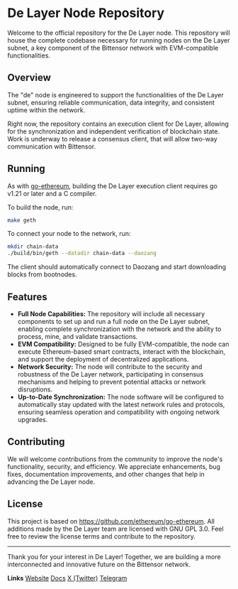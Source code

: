 # De Layer Node Repository

Welcome to the official repository for the De Layer node. This repository will house the complete codebase necessary for running nodes on the De Layer subnet, a key component of the Bittensor network with EVM-compatible functionalities.

## Overview

The "de" node is engineered to support the functionalities of the De Layer subnet, ensuring reliable communication, data integrity, and consistent uptime within the network. 

Right now, the repository contains an execution client for De Layer, allowing for the synchronization and independent verification of blockchain state. Work is underway to release a consensus client, that will allow two-way communication with Bittensor.

## Running

As with [go-ethereum](https://github.com/ethereum/go-ethereum), building the De Layer execution client requires go v1.21 or later and a C compiler.

To build the node, run:

```bash
make geth
```

To connect your node to the network, run:

```bash
mkdir chain-data
./build/bin/geth --datadir chain-data --daozang
```

The client should automatically connect to Daozang and start downloading blocks from bootnodes.

## Features

- **Full Node Capabilities:** The repository will include all necessary components to set up and run a full node on the De Layer subnet, enabling complete synchronization with the network and the ability to process, mine, and validate transactions.
- **EVM Compatibility:** Designed to be fully EVM-compatible, the node can execute Ethereum-based smart contracts, interact with the blockchain, and support the deployment of decentralized applications.
- **Network Security:** The node will contribute to the security and robustness of the De Layer network, participating in consensus mechanisms and helping to prevent potential attacks or network disruptions.
- **Up-to-Date Synchronization:** The node software will be configured to automatically stay updated with the latest network rules and protocols, ensuring seamless operation and compatibility with ongoing network upgrades.

## Contributing

We will welcome contributions from the community to improve the node's functionality, security, and efficiency. We appreciate enhancements, bug fixes, documentation improvements, and other changes that help in advancing the De Layer node.

## License

This project is based on https://github.com/ethereum/go-ethereum. All additions made by the De Layer team are licensed with GNU GPL 3.0. Feel free to review the license terms and contribute to the repository.

---

Thank you for your interest in De Layer! Together, we are building a more interconnected and innovative future on the Bittensor network.

**Links**
[Website](https://delayer.network)
[Docs](https://docs.delayer.network)
[X (Twitter)](https://twitter.com/delayerevm)
[Telegram](https://t.me/delayerevm)